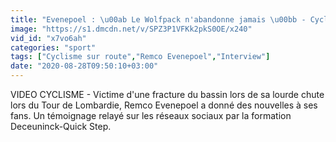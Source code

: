 ```yaml
---
title: "Evenepoel : \u00ab Le Wolfpack n'abandonne jamais \u00bb - Cyclisme - Deceuninck-Quick Step"
image: "https://s1.dmcdn.net/v/SPZ3P1VFKk2pkS0OE/x240"
vid_id: "x7vo6ah"
categories: "sport"
tags: ["Cyclisme sur route","Remco Evenepoel","Interview"]
date: "2020-08-28T09:50:10+03:00"
---
```

VIDEO CYCLISME - Victime d'une fracture du bassin lors de sa lourde chute lors du Tour de Lombardie, Remco Evenepoel a donné des nouvelles à ses fans. Un témoignage relayé sur les réseaux sociaux par la formation Deceuninck-Quick Step.
